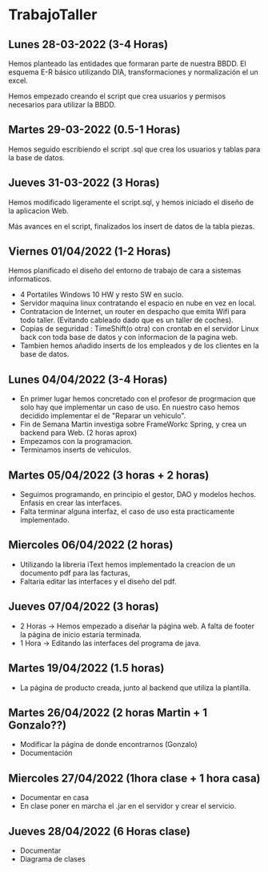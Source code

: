 # TrabajoTaller

## Lunes 28-03-2022 (3-4 Horas) 

Hemos planteado las entidades que formaran parte de nuestra BBDD. El esquema E-R básico utilizando DIA, transformaciones y normalización el un excel.  

Hemos empezado creando el script que crea usuarios y permisos necesarios para utilizar la BBDD.


## Martes 29-03-2022 (0.5-1 Horas)  

Hemos seguido escribiendo el script .sql que crea los usuarios y tablas para la base de datos.

## Jueves 31-03-2022 (3 Horas)

Hemos modificado ligeramente el script.sql, y hemos iniciado el diseño de la aplicacion Web.  

Más avances en el script, finalizados los insert de datos de la tabla piezas.

## Viernes 01/04/2022 (1-2 Horas)

Hemos planificado el diseño del entorno de trabajo de cara a sistemas informaticos. 
 - 4 Portatiles Windows 10 HW y resto SW en sucio.
 - Servidor maquina linux contratando el espacio en nube en vez en local.
 - Contratacion de Internet, un router en despacho que emita Wifi para todo taller. (Evitando cableado dado que es un taller de coches).
 - Copias de seguridad : TimeShift(o otra) con crontab en el servidor Linux back con toda base de datos y con informacion de la pagina web.
 - Tambien hemos añadido inserts de los empleados y de los clientes en la base de datos.

## Lunes 04/04/2022 (3-4 Horas)
 - En primer lugar hemos concretado con el profesor de progrmacion que solo hay que implementar un caso de uso. En nuestro caso hemos decidido implementar el de "Reparar un vehiculo".
 - Fin de Semana Martin investiga sobre FrameWorkc Spring, y crea un backend para Web. (2 horas aprox)
 - Empezamos con la programacion. 
 - Terminamos inserts de vehiculos.  


## Martes 05/04/2022 (3 horas + 2 horas)  
 - Seguimos programando, en principio el gestor, DAO y modelos hechos. Enfasis en crear las interfaces.
 - Falta terminar alguna interfaz, el caso de uso esta practicamente implementado.
 
## Miercoles 06/04/2022 (2 horas)
 - Utilizando la libreria iText hemos implementado la creacion de un documento pdf para las facturas, 
 - Faltaria editar las interfaces y el diseño del pdf.  

## Jueves 07/04/2022 (3 horas)  
 - 2 Horas -> Hemos empezado a diseñar la página web. A falta de footer la página de inicio estaría terminada.
 - 1 Hora -> Editando las interfaces del programa de java.  

## Martes 19/04/2022 (1.5 horas)
 - La página de producto creada, junto al backend que utiliza la plantilla.

## Martes 26/04/2022 (2 horas Martin + 1 Gonzalo??)
 - Modificar la página de donde encontrarnos (Gonzalo)
 - Documentación 

## Miercoles 27/04/2022 (1hora clase + 1 hora casa)
 - Documentar en casa 
 - En clase poner en marcha el .jar en el servidor y crear el servicio.

## Jueves 28/04/2022 (6 Horas clase)
 - Documentar
 - Diagrama de clases